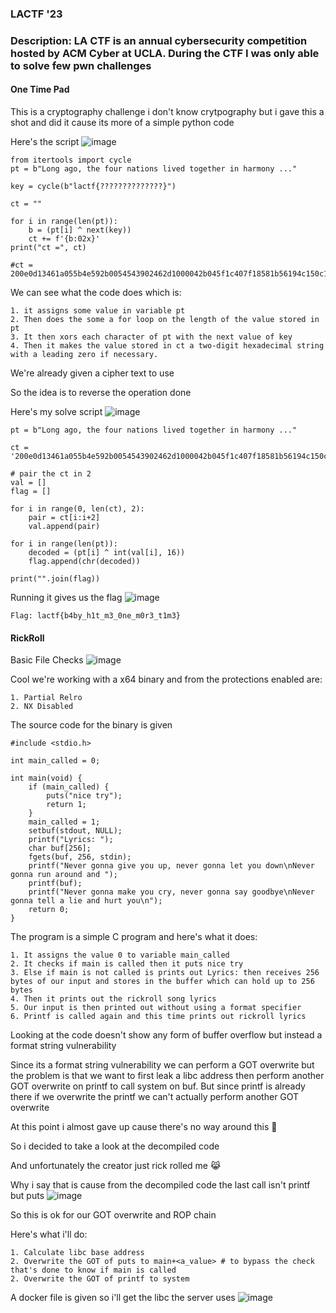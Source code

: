 <h3> LACTF '23 </h3>

### Description: LA CTF is an annual cybersecurity competition hosted by ACM Cyber at UCLA. During the CTF I was only able to solve few pwn challenges

#### One Time Pad

This is a cryptography challenge i don't know crytpography but i gave this a shot and did it cause its more of a simple python code

Here's the script
![image](https://user-images.githubusercontent.com/127159644/223719532-1c230b84-9ce2-4610-8bf0-517caec3b1f3.png)

```
from itertools import cycle
pt = b"Long ago, the four nations lived together in harmony ..."

key = cycle(b"lactf{??????????????}")

ct = ""

for i in range(len(pt)):
    b = (pt[i] ^ next(key))
    ct += f'{b:02x}'
print("ct =", ct)

#ct = 200e0d13461a055b4e592b0054543902462d1000042b045f1c407f18581b56194c150c13030f0a5110593606111c3e1f5e305e174571431e
```

We can see what the code does which is:

```
1. it assigns some value in variable pt
2. Then does the some a for loop on the length of the value stored in pt
3. It then xors each character of pt with the next value of key 
4. Then it makes the value stored in ct a two-digit hexadecimal string with a leading zero if necessary.
```

We're already given a cipher text to use 

So the idea is to reverse the operation done 

Here's my solve script
![image](https://user-images.githubusercontent.com/127159644/223724230-9db44f30-abd0-4f97-a1f7-40975c0451cd.png)

```
pt = b"Long ago, the four nations lived together in harmony ..."

ct = '200e0d13461a055b4e592b0054543902462d1000042b045f1c407f18581b56194c150c13030f0a5110593606111c3e1f5e305e174571431e'

# pair the ct in 2
val = []
flag = []

for i in range(0, len(ct), 2):
    pair = ct[i:i+2]
    val.append(pair)

for i in range(len(pt)):
    decoded = (pt[i] ^ int(val[i], 16))
    flag.append(chr(decoded))

print("".join(flag))
```

Running it gives us the flag
![image](https://user-images.githubusercontent.com/127159644/223724505-69c39d6c-4e9b-4e07-ac52-21cfea9fdd62.png)

```
Flag: lactf{b4by_h1t_m3_0ne_m0r3_t1m3}
```


#### RickRoll

Basic File Checks
![image](https://user-images.githubusercontent.com/127159644/223547243-312b4a38-1031-4316-9090-a87808bac4fc.png)

Cool we're working with a x64 binary and from the protections enabled are:

```
1. Partial Relro
2. NX Disabled
```

The source code for the binary is given 

```
#include <stdio.h>

int main_called = 0;

int main(void) {
    if (main_called) {
        puts("nice try");
        return 1;
    }
    main_called = 1;
    setbuf(stdout, NULL);
    printf("Lyrics: ");
    char buf[256];
    fgets(buf, 256, stdin);
    printf("Never gonna give you up, never gonna let you down\nNever gonna run around and ");
    printf(buf);
    printf("Never gonna make you cry, never gonna say goodbye\nNever gonna tell a lie and hurt you\n");
    return 0;
}
```

The program is a simple C program and here's what it does:

```
1. It assigns the value 0 to variable main_called
2. It checks if main is called then it puts nice try
3. Else if main is not called is prints out Lyrics: then receives 256 bytes of our input and stores in the buffer which can hold up to 256 bytes
4. Then it prints out the rickroll song lyrics 
5. Our input is then printed out without using a format specifier
6. Printf is called again and this time prints out rickroll lyrics
```

Looking at the code doesn't show any form of buffer overflow but instead a format string vulnerability

Since its a format string vulnerability we can perform a GOT overwrite but the problem is that we want to first leak a libc address then perform another GOT overwrite on printf to call system on buf. But since printf is already there if we overwrite the printf we can't actually perform another GOT overwrite

At this point i almost gave up cause there's no way around this 🤔

So i decided to take a look at the decompiled code

And unfortunately the creator just rick rolled me 😹

Why i say that is cause from the decompiled code the last call isn't printf but puts
![image](https://user-images.githubusercontent.com/127159644/223620898-13ead469-d89a-4b39-a948-5e1b6b965c31.png)

So this is ok for our GOT overwrite and ROP chain

Here's what i'll do:

```
1. Calculate libc base address
2. Overwrite the GOT of puts to main+<a_value> # to bypass the check that's done to know if main is called
2. Overwrite the GOT of printf to system
```

A docker file is given so i'll get the libc the server uses
![image](https://user-images.githubusercontent.com/127159644/223630850-a91af85c-f1f1-4c2e-af7c-aed63e8ddc33.png)



